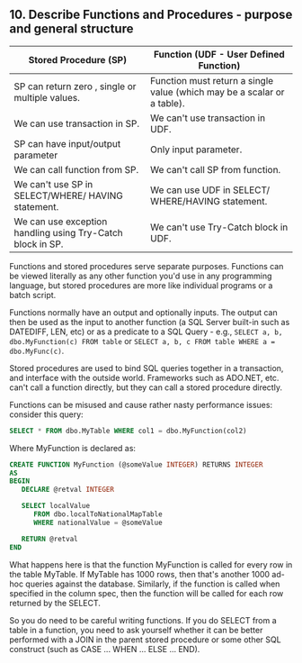## 10. Describe Functions and Procedures - purpose and general structure

| Stored Procedure (SP)                    | Function (UDF - User Defined Function)   |
| ---------------------------------------- | ---------------------------------------- |
| SP can return zero , single or multiple values. | Function must return a single value (which may be a scalar or a table). |
| We can use transaction in SP.            | We can't use transaction in UDF.         |
| SP can have input/output parameter       | Only input parameter.                    |
| We can call function from SP.            | We can't call SP from function.          |
| We can't use SP in SELECT/WHERE/ HAVING statement. | We can use UDF in SELECT/ WHERE/HAVING statement. |
| We can use exception handling using Try-Catch block in SP. | We can't use Try-Catch block in UDF.     |

Functions and stored procedures serve separate purposes. Functions can be viewed literally as any other function you'd use in any programming language, but stored procedures are more like individual programs or a batch script.

Functions normally have an output and optionally inputs. The output can then be used as the input to another function (a SQL Server built-in such as DATEDIFF, LEN, etc) or as a predicate to a SQL Query - e.g., `SELECT a, b, dbo.MyFunction(c) FROM table` or `SELECT a, b, c FROM table WHERE a = dbo.MyFunc(c)`.

Stored procedures are used to bind SQL queries together in a transaction, and interface with the outside world. Frameworks such as ADO.NET, etc. can't call a function directly, but they can call a stored procedure directly.

Functions can be misused and cause rather nasty performance issues: consider this query:

```SQL
SELECT * FROM dbo.MyTable WHERE col1 = dbo.MyFunction(col2)
```

Where MyFunction is declared as:

```SQL
CREATE FUNCTION MyFunction (@someValue INTEGER) RETURNS INTEGER
AS
BEGIN
   DECLARE @retval INTEGER

   SELECT localValue 
      FROM dbo.localToNationalMapTable
      WHERE nationalValue = @someValue

   RETURN @retval
END
```

What happens here is that the function MyFunction is called for every row in the table MyTable. If MyTable has 1000 rows, then that's another 1000 ad-hoc queries against the database. Similarly, if the function is called when specified in the column spec, then the function will be called for each row returned by the SELECT.

So you do need to be careful writing functions. If you do SELECT from a table in a function, you need to ask yourself whether it can be better performed with a JOIN in the parent stored procedure or some other SQL construct (such as CASE ... WHEN ... ELSE ... END).